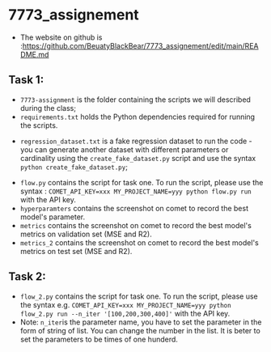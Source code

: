 # 7773_assignement
- The website on github is :https://github.com/BeuatyBlackBear/7773_assignement/edit/main/README.md
## Task 1:
* `7773-assignment` is the folder containing the scripts we will described during the class;
* `requirements.txt` holds the Python dependencies required for running the scripts.
- `regression_dataset.txt` is a fake regression dataset to run the code - you can generate another dataset with different parameters or cardinality using the `create_fake_dataset.py` script and use the syntax `python create_fake_dataset.py`;
* `flow.py` contains the script for task one. To run the script, please use the syntax : `COMET_API_KEY=xxx MY_PROJECT_NAME=yyy python flow.py run` with the API key.
*  `hyperparamters` contains the screenshot on comet to record the best model's parameter.
*  `metrics` contains the screenshot on comet to record the best model's metrics on validation set (MSE and R2).
*  `metrics_2` contains the screenshot on comet to record the best model's metrics on test set (MSE and R2).

## Task 2:

* `flow_2.py` contains the script for task one. To run the script, please use the syntax e.g.  `COMET_API_KEY=xxx MY_PROJECT_NAME=yyy python flow_2.py run --n_iter '[100,200,300,400]'` with the API key. 
* Note: `n_iter`is the parameter name, you have to set the parameter in the form of string of list. You can change the number in the list. It is beter to set the parameters to be times of one hunderd.






